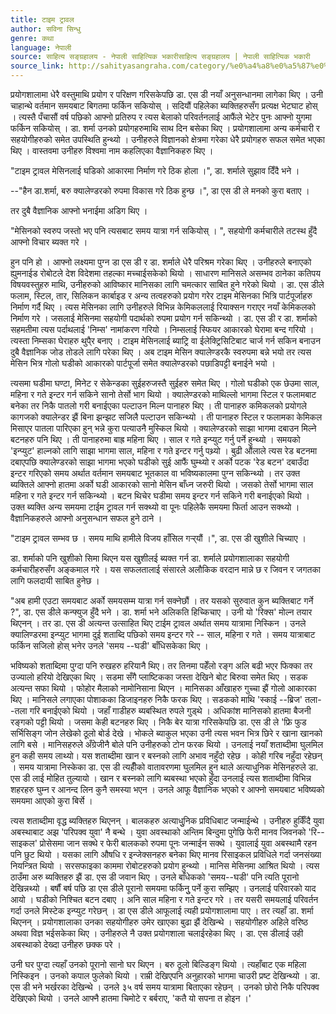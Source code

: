 ```yaml
---
title: टाइम ट्रावल
author: सविना सिन्धु
genre: कथा
language: नेपाली
source: साहित्य सङ्ग्रहालय - नेपाली साहित्यिक भकारीसाहित्य सङ्ग्रहालय | नेपाली साहित्यिक भकारी
source_link: http://sahityasangraha.com/category/%e0%a4%a8%e0%a5%87%e0%a4%aa%e0%a4%be%e0%a4%b2%e0%a5%80-%e0%a4%97%e0%a4%a6%e0%a5%8d%e0%a4%af/%e0%a4%a8%e0%a5%87%e0%a4%aa%e0%a4%be%e0%a4%b2%e0%a5%80-%e0%a4%95%e0%a4%a5%e0%a4%be/
---
```


प्रयोगशालामा धेरै वस्तुमाथि प्रयोग र परिक्षण गरिसकेपछि डा. एस डी नयाँ अनुसन्धानमा लागेका थिए । उनी चाहान्थे वर्तमान समयबाट बिगतमा फर्किन सकियोस् । सदियौं पहिलेका ब्यक्तिहरुसँग प्रत्यक्ष भेटघाट होस् । त्यस्तै पँचासौं वर्ष पछिको आफ्नो प्रतिरुप र त्यस बेलाको परिवर्तनलाई आफैंले भेटेर पुनः आफ्नो युगमा फर्किन सकियोस् । डा. शर्मा उनको प्रयोगहरुमाथि साथ दिन बसेका थिए । प्रयोगशालामा अन्य कर्मचारी र सहयोगीहरुको समेत उपस्थिति हुन्थ्यो । उनीहरुले विज्ञानको क्षेत्रमा गरेका धेरै प्रयोगहरु सफल समेत भएका थिए । वास्तवमा उनीहरु विश्वमा नाम कहलिएका वैज्ञानिकहरु थिए ।

"टाइम ट्रावल मेसिनलाई घडिको आकारमा निर्माण गरे ठिक होला ।", डा. शर्माले सुझाव दिँदै भने ।

--"हैन डा.शर्मा, बरु क्यालेण्डरको रुपमा विकास गरे ठिक हुन्छ ।", डा एस डी ले मनको कुरा बताए ।

तर दुबै वैज्ञानिक आफ्नो भनाईमा अडिग थिए ।

"मेसिनको स्वरुप जस्तो भए पनि त्यसबाट समय यात्रा गर्न सकियोस् । ", सहयोगी कर्मचारीले तटस्थ हुँदै आफ्नो विचार ब्यक्त गरे ।

हुन पनि हो । आफ्नो लक्ष्यमा पुग्न डा एस डी र डा. शर्माले धेरै परिश्रम गरेका थिए । उनीहरुले बनाएको ह्युमनाईड रोबोटले देश विदेशमा तहल्का मच्चाईसकेको थियो । साधारण मानिसले असम्भव ठानेका कतिपय विषयवस्तुहरु माथि, उनीहरुको आविष्कार मानिसका लागि चमत्कार साबित हुने गरेको थियो । डा. एस डीले फलाम, स्टिल, तार, सिलिकन कार्बाइड र अन्य तत्वहरुको प्रयोग गरेर टाइम मेसिनका भित्रि पार्टपूर्जाहरु निर्माण गर्दै थिए । त्यस मेसिनका लागि उनीहरुले विभिन्न केमिकललाई रियाक्सन गराएर नयाँ केमिकलको निर्माण गरे । जसलाई मेसिनमा सहयोगी पदार्थको रुपमा प्रयोग गर्न सकिन्थ्यो । डा. एस डी र डा. शर्माको सहमतीमा त्यस पर्दाथलाई 'निम्स' नामांकरण गरियो । निम्सलाई स्फियर आकारको घेरामा बन्द गरियो । त्यस्ता निम्सका घेराहरु थुपै्र बनाए । टाइम मेसिनलाई ब्याट्रि वा ईलेक्ट्रिसिटिबाट चार्ज गर्न सकिन बनाउन दुबै वैज्ञानिक जोड तोडले लागि परेका थिए । अब टाइम मेसिन क्यालेण्डरकै स्वरुपमा बन्ने भयो तर त्यस मेसिन भित्र गोलो घडीको आकारको पार्टपूर्जा समेत क्यालेण्डरको पछाडिपट्टी बनाईने भयो ।

त्यसमा घडीमा घण्टा, मिनेट र सेकेन्डका सुईहरुजस्तै सुईहरु समेत थिए । गोलो घडीको एक छेउमा साल, महिना र गते इन्टर गर्न सकिने सानो तेर्सो भाग थियो । क्यालेण्डरको माथिल्लो भागमा स्टिल र फलामबाट बनेका तर निकै पातलो गरी बनाईएका पल्टाउन मिल्न पानाहरु थिए । ती पानाहरु कमिकलको प्रयोगले कागजको क्यालेन्डर झैं बिना झन्झट सजिलै पल्टाउन सकिन्थ्यो । ती पानाहरु स्टिल र फलामका केमिकल मिसाएर पातला पारिएका हुन् भन्ने कुरा पत्याउनै मुस्किल थियो । क्यालेण्डरको साझा भागमा दबाउन मिल्ने बटनहरु पनि थिए । ती पानाहरुमा बाह्र महिना थिए । साल र गते इन्प्युट गर्नु पर्ने हुन्थ्यो । समयको 'इन्प्युट' हाल्नको लागि साझा भागमा साल, महिना र गते इन्टर गर्नु पथ्र्यो । बुढी औंलाले त्यस रेड बटनमा दबाएपछि क्यालेण्डरको साझा भागमा भएको घडीको सुई आफैं घुम्थ्यो र अर्को पटक 'रेड बटन' दबाउँदा इन्टर गरिएको समय अर्थात वर्तमान समयबाट भूतकाल वा भविष्यकालमा पुग्न सकिन्थ्यो । तर उक्त ब्यक्तिले आफ्नो हातमा अर्को घडी आकारको सानो मेसिन बाँध्न जरुरी थियो । जसको तेर्सो भागमा साल महिना र गते इन्टर गर्न सकिन्थ्यो । बटन थिचेर घडीमा समय इन्टर गर्न सकिने गरी बनाईएको थियो । उक्त ब्यक्ति अन्य समयमा टाईम ट्रावल गर्न सक्थ्यो वा पूनः पहिलेकै समयमा फिर्ता आउन सक्थ्यो । वैज्ञानिकहरुले आफ्नो अनुसन्धान सफल हुने ठाने ।

"टाइम ट्रावल सम्भव छ । समय माथि हामीले विजय हाँसिल गर्‍र्यौं ।", डा. एस डी खुशीले चिच्याए ।

डा. शर्माको पनि खुशीको सिमा थिएन यस खुशीलई ब्यक्त गर्न डा. शर्माले प्रयोगशालाका सहयोगी कर्मचारीहरुसँग अङ्कमाल गरे । यस सफलतालाई संसारले अलौकिक वरदान मान्ने छ र जिवन र जगतका लागि फलदायी साबित हुनेछ ।

"अब हामी एउटा समयबाट अर्को समयसम्म यात्रा गर्न सक्नेछौं । तर यसको सुरुवात कुन ब्यक्तिबाट गर्ने ?", डा. एस डीले कन्फ्युज हुँदै भने । डा. शर्मा भने अलिकति हिच्किचाए । उनी यो 'रिक्स' मोल्न तयार थिएनन् । तर डा. एस डी अत्यन्त उत्साहित थिए टाईम ट्रावल अर्थात समय यात्रामा निस्किन । उनले क्यालिण्डरमा इन्प्युट भागमा दुई शताब्दि पछिको समय इन्टर गरे -- साल, महिना र गते । समय यात्राबाट फर्किन सजिलो होस् भनेर उनले 'समय --घडी' बाँधिसकेका थिए ।

भविष्यको शताब्दिमा पुग्दा पनि रुखहरु हरियानै थिए। तर तिनमा पहेँलो रङ्ग अलि बढी भएर फिक्का तर उज्यालो हरियो देखिएका थिए । सडमा सँगै प्लाष्टिकका जस्ता देखिने बोट बिरुवा समेत थिए । सडक अत्यन्त सफा थियो । फोहोर मैलाको नामोनिसाना थिएन । मानिसका आँखाहरु गुच्चा झैं गोलो आकारका थिए । मानिसले लगाएका पोशाकका डिजाइनहरु निकै फरक थिए । सडकको माथि 'स्काई --ब्रिज' तला--तला गरि बनाईएको थियो । जहाँ गाडीहरु ब्यबस्थित रुपले गुड्थे । अधिकांश मानिसको हातमा बैजनी रङ्गको पट्टी थियो । जसमा केही बटनहरु थिए । निकै बेर यात्रा गरिसकेपछि डा. एस डी ले 'फ्रि फुड सर्भिसिङ्ग जोन लेखेको ठूलो बोर्ड देखे । भोकले ब्याकुल भएका उनी त्यस भवन भित्र छिरे र खाना खानको लागि बसे । मानिसहरुले अँग्रेजीनै बोले पनि उनीहरुको टोन फरक थियो । उनलाई नयाँ शताब्दीमा घुलमिल हुन कही समय लाथ्यो। यस शताब्दीमा खान र बस्नको लागि अभाव नहुँदो रहेछ । कोही गरिब नहुँदा रहेछन् । समय यात्रामा निस्केका डा. एस डी त्यहीँको वातावरणमा घुलमिल हुन थाले अत्याधुनिक मेसिनहरुले डा. एस डी लाई मोहित तुल्यायो । खान र बस्नको लागि ब्यबस्था भएको हुँदा उनलाई त्यस शताब्दीमा विभिन्न शहरहरु घुम्न र आनन्द लिन कुनै समस्या भएन । उनले आफू वैज्ञानिक भएको र आफ्नो समयबाट भविष्यको समयमा आएको कुरा बिर्से ।

त्यस शताब्दीमा वृद्ध ब्यक्तिहरु थिएनन् । बालकहरु अत्याधुुनिक प्रविधिबाट जन्माईन्थे । उनीहरु हुर्किँदै युवा अबस्थाबाट अझ 'परिपक्व युवा' नै बन्थे । युवा अवस्थाको अन्तिम बिन्दुमा पुगेछि फेरी मानव जिवनको 'रि-- साइकल' प्रोसेसमा जान सक्थे र फेरी बालकको रुपमा पूनः जन्माईन सक्थे । युवालाई युवा अबस्थामै रहन पनि छुट थियो । यसका लागि औषधि र इन्जेक्सनहरु बनेका थिए मानव रिसाइकल प्रविधिले गर्दा जनसंख्या नियन्त्रित थियो । सरसफाइका काममा रोबोटहरुको प्रयोग हुन्थ्यो । मानिस मेसिनमा आश्रित थियो । त्यस ठाउँमा अरु ब्यक्तिहरु झैं डा. एस डी जवान थिए । उनले बाँधेकको 'समय--घडी' पनि त्यति पूरानो देखिन्नथ्यो । बर्षौं बर्ष पछि डा एस डीले पूरानो समयमा फर्किनुु पर्ने कुरा सम्झिए । उनलाई परिवारको याद आयो । घडीको निश्चित बटन दबाए । अनि साल महिना र गते इन्टर गरे । तर यसरी समयलाई परिवर्तन गर्दा उनले मिस्टेक इन्प्युट गरेछन् । डा एस डीले आफूलाई त्यही प्रयोगशालामा पाए । तर त्यहाँ डा. शर्मा थिएनन् । प्रयोगशालाका उनका सहयोगीहरु उमेर खाएका बुढा झैं देखिन्थे । सहयोगीहरु अहिले वरिष्ठ अथवा विज्ञ भईसकेका थिए । उनीहरुले नै उक्त प्रयोगशाला चलाईरहेका थिए । डा. एस डीलाई उही अबस्थाको देख्दा उनीहरु छक्क परे ।

उनी घर पुग्दा त्यहाँ उनको पूरानो सानो घर थिएन । बरु ठूलो बिल्डिङ्ग थियो । त्यहाँबाट एक महिला निस्किइन । उनको कपाल फुलेको थियो । राम्री देखिएपनि अनुहारको भागमा चाउरी प्रष्ट देखिन्थ्यो । डा. एस डी भने भर्खरका देखिन्थे । उनले ३५ वर्ष समय यात्रामा बिताएका रहेछन् । उनको छोरो निकै परिपक्व देखिएको थियो । उनले आफ्नै हातमा चिमोटे र बर्बराए, 'कतै यो सपना त होइन ।'
